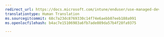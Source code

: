 ```yaml
---
redirect_url: https://docs.microsoft.com/intune/enduser/use-managed-devices-to-get-work-done
translationtype: Human Translation
ms.sourcegitcommit: 68c7a23dc8769330c14f74e6aebb07eeb188a991
ms.openlocfilehash: b4ac7e15106983a6fb7ade089da57b4f28fa9375

---
```




<!--HONumber=Feb17_HO2-->


